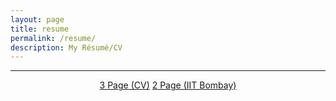 ```yaml
---
layout: page
title: resume
permalink: /resume/
description: My Résumé/CV
---
```

---
<p align="center">
<a href="#" class="btn btn--inverse">3 Page (CV)</a>
<a href="#" class="btn btn--inverse">2 Page (IIT Bombay)</a>
</p>